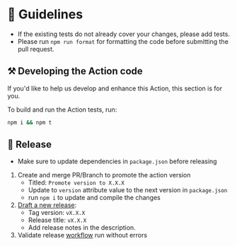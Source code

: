 # 📖 Guidelines
-   If the existing tests do not already cover your changes, please add tests.
-   Please run `npm run format` for formatting the code before submitting the pull request.

## ⚒️ Developing the Action code

If you'd like to help us develop and enhance this Action, this section is for you.

To build and run the Action tests, run:

```bash
npm i && npm t
```

## 🚀 Release
* Make sure to update dependencies in `package.json` before releasing
1. Create and merge PR/Branch to promote the action version
    * Titled: `Promote version to X.X.X`
    * Update to `version` attribute value to the next version in `package.json`
    * run `npm i` to update and compile the changes
2. [Draft a new release](https://github.com/attiasas/breaking-change-validator/releases/new):
    * Tag version: `vX.X.X`
    * Release title: `vX.X.X`
    * Add release notes in the description.
3. Validate release [workflow](https://github.com/attiasas/breaking-change-validator/actions/workflows/release.yml) run without errors